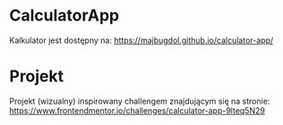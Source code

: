 # CalculatorApp

Kalkulator jest dostępny na: https://majbugdol.github.io/calculator-app/

# Projekt

Projekt (wizualny) inspirowany challengem znajdującym się na stronie: https://www.frontendmentor.io/challenges/calculator-app-9lteq5N29
